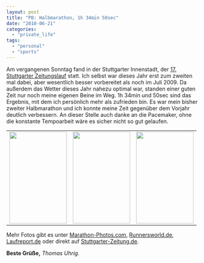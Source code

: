 ```yaml
---
layout: post
title: "PB: Halbmarathon, 1h 34min 50sec"
date: "2010-06-21"
categories: 
  - "private_life"
tags: 
  - "personal"
  - "sports"
---
```


Am vergangenen Sonntag fand in der Stuttgarter Innenstadt, der [17\. Stuttgarter Zeitungslauf](http://www.stuttgarter-zeitung-lauf.de/ "Stuttgarter Zeitungslauf") statt. Ich selbst war dieses Jahr erst zum zweiten mal dabei, aber wesentlich besser vorbereitet als noch im Juli 2009. Da außerdem das Wetter dieses Jahr nahezu optimal war, standen einer guten Zeit nur noch meine eigenen Beine im Weg. 1h 34min und 50sec sind das Ergebnis, mit dem ich persönlich mehr als zufrieden bin. Es war mein bisher zweiter Halbmarathon und ich konnte meine Zeit gegenüber dem Vorjahr deutlich verbessern. An dieser Stelle auch danke an die Pacemaker, ohne die konstante Tempoarbeit wäre es sicher nicht so gut gelaufen.

<table><tbody><tr><td><a href="http://tuhrig.de/wp-content/uploads/thomas_10.jpeg"><img class="size-full wp-image-142   alignnone" title="thomas_10" src="images/thomas_10.jpeg" alt="" width="150" height="240"></a></td><td><a href="http://tuhrig.de/wp-content/uploads/thomas_6.jpeg"><img class="size-full wp-image-136  alignnone" title="thomas_6" src="images/thomas_6.jpeg" alt="" width="150" height="240"></a></td><td><a href="http://tuhrig.de/wp-content/uploads/thomas_9.jpeg"><img class="size-full wp-image-138  alignnone" title="thomas_9" src="images/thomas_9.jpeg" alt="" width="150" height="240"></a></td></tr></tbody></table>

Mehr Fotos gibt es unter [Marathon-Photos.com](http://www.marathon-photos.com/scripts/event.py?event=Sports%2FGKDE%2F2010%2FStuttgarter-Zeitung%20Lauf), [Runnersworld.de](http://www.runnersworld.de/stuttgarterzeitunglauf2010), [Laufreport.de](http://www.laufreport.de/archiv/0610/stuttgart/fotostuttgart.htm) oder direkt auf [Stuttgarter-Zeitung.de](http://www.stuttgarter-zeitung.de/stz/page/detail.php/2099117).

**Beste Grüße,** _Thomas Uhrig._
